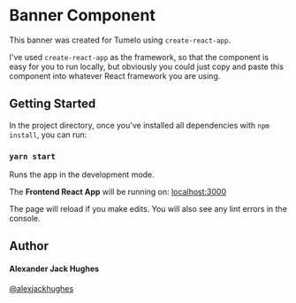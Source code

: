 # Banner Component

This banner was created for Tumelo using `create-react-app`.

I've used `create-react-app` as the framework, so that the component is easy for you to run locally, but obviously you could just copy and paste this component into whatever React framework you are using.

## Getting Started

In the project directory, once you've installed all dependencies with `npm install`, you can run:

### `yarn start`

Runs the app in the development mode.

The **Frontend React App** will be running on:
[localhost:3000](http://localhost:3000/ "http://localhost:3000/")

The page will reload if you make edits.
You will also see any lint errors in the console.

## Author

#### **Alexander Jack Hughes**

[@alexjackhughes](https://twitter.com/alexjackhughes "Twitter")
